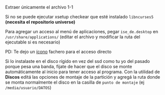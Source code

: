 Extraer únicamente el archivo 1-1

Si no se puede ejecutar xsetup checkear que esté instalado `libncurses5` **(necesita el repositorio universe)**

Para agregar un acceso al menú de aplicaciones, pegar `ise_de.desktop` en `/usr/share/applications/` (editar el archivo y modificar la ruta del ejecutable si es necesario)

PD: Te dejo un [ícono](https://github.com/hunsrus/linux-config/blob/main/xilinx/ise_ds.png) fachero para el acceso directo

Si lo instalaste en el disco rígido en vez del ssd como tu yo del pasado porque pesa una banda, fijate de hacer que el disco se monte automáticamente al inicio para tener acceso al programa.
Con la utilidad de **Discos** editá las opciones de montaje de la partición y agregá la ruta donde se monta normalmente el disco en la casilla de `punto de montaje` (ej `/media/usuario/DATOS`)
